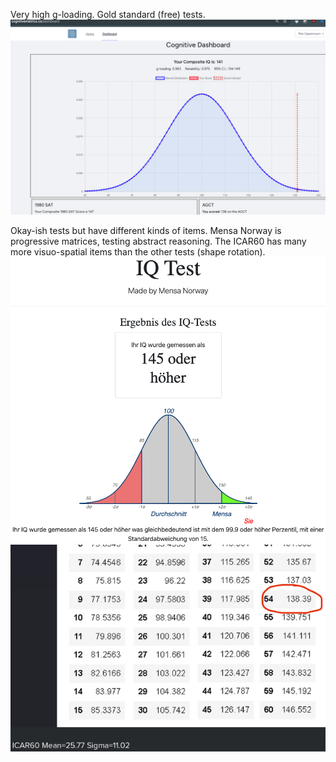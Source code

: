 Very high g-loading. Gold standard (free) tests.
![SAT and AGCT](images/SAT-AGCT.png)

Okay-ish tests but have different kinds of items. Mensa Norway is progressive matrices, testing abstract reasoning. The ICAR60 has many more visuo-spatial items than the other tests (shape rotation).  
![Mensa Norway](images/Mensa-Norway.jpeg)  
![ICAR60](images/ICAR60.jpeg)  
